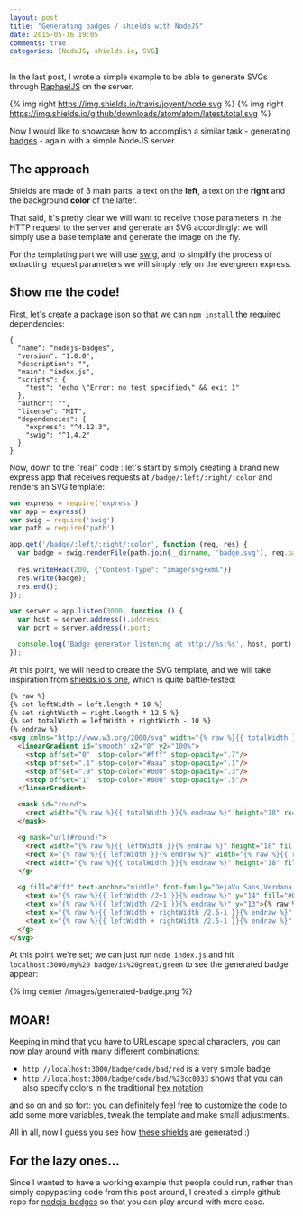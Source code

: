 ```yaml
---
layout: post
title: "Generating badges / shields with NodeJS"
date: 2015-05-16 19:05
comments: true
categories: [NodeJS, shields.io, SVG]
---
```


In the last post, I wrote a simple example
to be able to generate SVGs through [RaphaelJS](http://raphaeljs.com/)
on the server.

{% img right https://img.shields.io/travis/joyent/node.svg %}
{% img right https://img.shields.io/github/downloads/atom/atom/latest/total.svg %}

Now I would like to showcase how to accomplish
a similar task - generating [badges](http://shields.io/) - again with
a simple NodeJS server.

<!-- more -->

## The approach

Shields are made of 3 main parts, a text on the **left**,
a text on the **right** and the background **color** of the
latter.

That said, it's pretty clear we will want to receive those
parameters in the HTTP request to the server and generate
an SVG accordingly: we will simply use a base template
and generate the image on the fly.

For the templating part we will use [swig](http://paularmstrong.github.io/swig/),
and to simplify the process of extracting request
parameters we will simply rely on the evergreen express.

## Show me the code!

First, let's create a package json so that we can
`npm install`  the required dependencies:

```
{
  "name": "nodejs-badges",
  "version": "1.0.0",
  "description": "",
  "main": "index.js",
  "scripts": {
    "test": "echo \"Error: no test specified\" && exit 1"
  },
  "author": "",
  "license": "MIT",
  "dependencies": {
    "express": "^4.12.3",
    "swig": "^1.4.2"
  }
}
```

Now, down to the "real" code : let's start by simply creating a
brand new express app that receives requests at
`/badge/:left/:right/:color` and renders an SVG
template:

``` javascript
var express = require('express')
var app = express()
var swig = require('swig')
var path = require('path')

app.get('/badge/:left/:right/:color', function (req, res) {
  var badge = swig.renderFile(path.join(__dirname, 'badge.svg'), req.params);
  
  res.writeHead(200, {"Content-Type": "image/svg+xml"})
  res.write(badge);
  res.end();
});

var server = app.listen(3000, function () {
  var host = server.address().address;
  var port = server.address().port;

  console.log('Badge generator listening at http://%s:%s', host, port);
});
```

At this point, we will need to create the SVG template,
and we will take inspiration from [shields.io's one](https://raw.githubusercontent.com/badges/shields/ecde9bb3d09cd8600882448275459b0de6e7e247/templates/plastic-template.svg),
which is quite battle-tested:

``` html
{% raw %}
{% set leftWidth = left.length * 10 %}
{% set rightWidth = right.length * 12.5 %}
{% set totalWidth = leftWidth + rightWidth - 10 %}
{% endraw %}
<svg xmlns="http://www.w3.org/2000/svg" width="{% raw %}{{ totalWidth }}{% endraw %}" height="18">
  <linearGradient id="smooth" x2="0" y2="100%">
    <stop offset="0"  stop-color="#fff" stop-opacity=".7"/>
    <stop offset=".1" stop-color="#aaa" stop-opacity=".1"/>
    <stop offset=".9" stop-color="#000" stop-opacity=".3"/>
    <stop offset="1"  stop-color="#000" stop-opacity=".5"/>
  </linearGradient>

  <mask id="round">
    <rect width="{% raw %}{{ totalWidth }}{% endraw %}" height="18" rx="4" fill="#fff"/>
  </mask>

  <g mask="url(#round)">
    <rect width="{% raw %}{{ leftWidth }}{% endraw %}" height="18" fill="#555"/>
    <rect x="{% raw %}{{ leftWidth }}{% endraw %}" width="{% raw %}{{ rightWidth }}{% endraw %}" height="18" fill="{% raw %}{{ color }}{% endraw %}"/>
    <rect width="{% raw %}{{ totalWidth }}{% endraw %}" height="18" fill="url(#smooth)"/>
  </g>

  <g fill="#fff" text-anchor="middle" font-family="DejaVu Sans,Verdana,Geneva,sans-serif" font-size="12">
    <text x="{% raw %}{{ leftWidth /2+1 }}{% endraw %}" y="14" fill="#010101" fill-opacity=".3">{% raw %}{{ left }}{% endraw %}</text>
    <text x="{% raw %}{{ leftWidth /2+1 }}{% endraw %}" y="13">{% raw %}{{ left }}{% endraw %}</text>
    <text x="{% raw %}{{ leftWidth + rightWidth /2.5-1 }}{% endraw %}" y="14" fill="#010101" fill-opacity=".3">{% raw %}{{ right }}{% endraw %}</text>
    <text x="{% raw %}{{ leftWidth + rightWidth /2.5-1 }}{% endraw %}" y="13">{% raw %}{{ right }}{% endraw %}</text>
  </g>
</svg>
```

At this point we're set; we can just run `node index.js` and
hit `localhost:3000/my%20 badge/is%20great/green` to see
the generated badge appear:

{% img center /images/generated-badge.png %}

## MOAR!

Keeping in mind that you have to URLescape special characters,
you can now play around with many different combinations:

* `http://localhost:3000/badge/code/bad/red` is a very simple badge
* `http://localhost:3000/badge/code/bad/%23cc0033` shows that you
can also specify colors in the traditional [hex notation](http://en.wikipedia.org/wiki/Hexadecimal)

and so on and so fort: you can definitely feel free to
customize the code to add some more variables, tweak the
template and make small adjustments.

All in all, now I guess you see how [these shields](http://shields.io/)
are generated :)

## For the lazy ones...

Since I wanted to have a working example that people could
run, rather than simply copypasting code from this post around,
I created a simple github repo for [nodejs-badges](https://github.com/odino/nodejs-badges)
so that you can play around with more ease.



